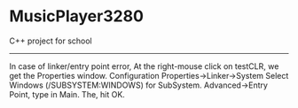 # MusicPlayer3280
C++ project for school

--------------------------------------------------------------------------------
In case of linker/entry point error,
At the right-mouse click on testCLR, we get the Properties window. 
Configuration Properties->Linker->System
Select Windows (/SUBSYSTEM:WINDOWS) for SubSystem.
Advanced->Entry Point, type in Main.
The, hit OK.
